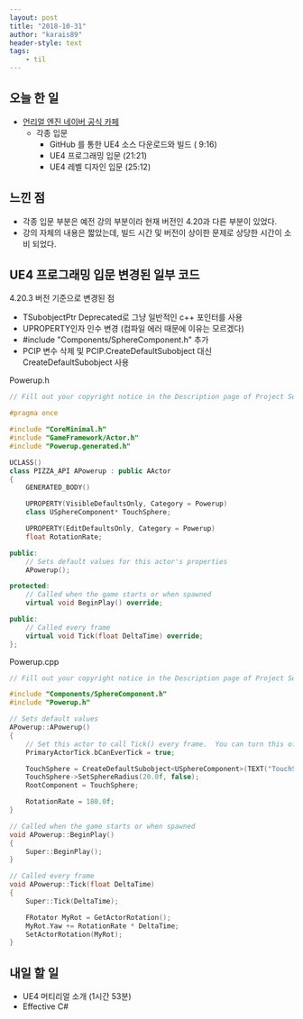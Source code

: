 ```yaml
---
layout: post
title: "2018-10-31"
author: "karais89"
header-style: text
tags: 
    - til
---
```


## 오늘 한 일

- [언리얼 엔진 네이버 공식 카페](https://cafe.naver.com/unrealenginekr/735)
    - 각종 입문
        - GitHub 를 통한 UE4 소스 다운로드와 빌드 ( 9:16)
        - UE4 프로그래밍 입문 (21:21)
        - UE4 레벨 디자인 입문 (25:12)

## 느낀 점

- 각종 입문 부분은 예전 강의 부분이라 현재 버전인 4.20과 다른 부분이 있었다.
- 강의 자체의 내용은 짧았는데, 빌드 시간 및 버전이 상이한 문제로 상당한 시간이 소비 되었다.

## UE4 프로그래밍 입문 변경된 일부 코드 

4.20.3 버전 기준으로 변경된 점

- TSubobjectPtr Deprecated로 그냥 일반적인 c++ 포인터를 사용
- UPROPERTY인자 인수 변경 (컴파일 에러 때문에 이유는 모르겠다)
- #include "Components/SphereComponent.h" 추가
- PCIP 변수 삭제 및 PCIP.CreateDefaultSubobject 대신 CreateDefaultSubobject 사용

Powerup.h
```cpp
// Fill out your copyright notice in the Description page of Project Settings.

#pragma once

#include "CoreMinimal.h"
#include "GameFramework/Actor.h"
#include "Powerup.generated.h"

UCLASS()
class PIZZA_API APowerup : public AActor
{
	GENERATED_BODY()

	UPROPERTY(VisibleDefaultsOnly, Category = Powerup)
	class USphereComponent* TouchSphere;

	UPROPERTY(EditDefaultsOnly, Category = Powerup)
	float RotationRate;

public:	
	// Sets default values for this actor's properties
	APowerup();

protected:
	// Called when the game starts or when spawned
	virtual void BeginPlay() override;

public:	
	// Called every frame
	virtual void Tick(float DeltaTime) override;	
};
```

Powerup.cpp
```cpp
// Fill out your copyright notice in the Description page of Project Settings.

#include "Components/SphereComponent.h"
#include "Powerup.h"

// Sets default values
APowerup::APowerup()
{
 	// Set this actor to call Tick() every frame.  You can turn this off to improve performance if you don't need it.
	PrimaryActorTick.bCanEverTick = true;

	TouchSphere = CreateDefaultSubobject<USphereComponent>(TEXT("TouchSphereComponent"));
	TouchSphere->SetSphereRadius(20.0f, false);
	RootComponent = TouchSphere;

	RotationRate = 180.0f;
}

// Called when the game starts or when spawned
void APowerup::BeginPlay()
{
	Super::BeginPlay();	
}

// Called every frame
void APowerup::Tick(float DeltaTime)
{
	Super::Tick(DeltaTime);

	FRotator MyRot = GetActorRotation();
	MyRot.Yaw += RotationRate * DeltaTime;
	SetActorRotation(MyRot);
}
```

## 내일 할 일

- UE4 머티리얼 소개 (1시간 53분)
- Effective C#